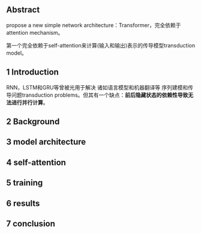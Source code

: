 ## Abstract
propose a new simple network architecture：Transformer，完全依赖于attention mechanism。

第一个完全依赖于self-attention来计算(输入和输出)表示的传导模型transduction model。
## 1 Introduction
RNN，LSTM和GRU等曾被光用于解决 诸如语言模型和机器翻译等 序列建模和传导问题transduction problems。但其有一个缺点：**前后隐藏状态的依赖性导致无法进行并行计算**。
## 2 Background
## 3 model architecture
## 4 self-attention
## 5 training
## 6 results
## 7 conclusion
